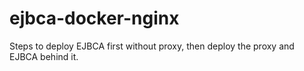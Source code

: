 # ejbca-docker-nginx
Steps to deploy EJBCA first without proxy, then deploy the proxy and EJBCA behind it. 
